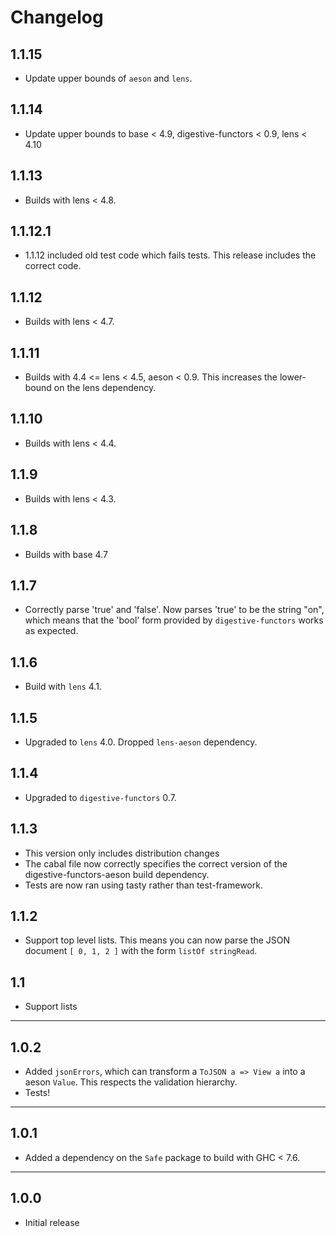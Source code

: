 # Changelog

## 1.1.15

- Update upper bounds of `aeson` and `lens`.

## 1.1.14

- Update upper bounds to base < 4.9, digestive-functors < 0.9, lens < 4.10

## 1.1.13

- Builds with lens < 4.8.

## 1.1.12.1

- 1.1.12 included old test code which fails tests. This release includes the correct
  code.

## 1.1.12

- Builds with lens < 4.7.

## 1.1.11

- Builds with 4.4 <= lens < 4.5, aeson < 0.9. This increases the lower-bound on
  the lens dependency.

## 1.1.10

- Builds with lens < 4.4.

## 1.1.9

- Builds with lens < 4.3.

## 1.1.8

- Builds with base 4.7

## 1.1.7

- Correctly parse 'true' and 'false'. Now parses 'true' to be the string "on",
  which means that the 'bool' form provided by `digestive-functors` works as
  expected.

## 1.1.6

- Build with `lens` 4.1.

## 1.1.5

- Upgraded to `lens` 4.0. Dropped `lens-aeson` dependency.

## 1.1.4

- Upgraded to `digestive-functors` 0.7.

## 1.1.3

- This version only includes distribution changes
- The cabal file now correctly specifies the correct version of
  the digestive-functors-aeson build dependency.
- Tests are now ran using tasty rather than test-framework.

## 1.1.2

- Support top level lists. This means you can now parse the JSON document
  `[ 0, 1, 2 ]` with the form `listOf stringRead`.

## 1.1

- Support lists

-----

## 1.0.2

- Added `jsonErrors`, which can transform a `ToJSON a => View a` into a aeson
  `Value`. This respects the validation hierarchy.
- Tests!

-----

## 1.0.1

- Added a dependency on the `Safe` package to build with GHC < 7.6.

-----

## 1.0.0

- Initial release
